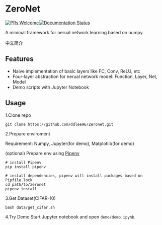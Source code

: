 # ZeroNet

[![PRs Welcome](https://img.shields.io/badge/PRs-welcome-brightgreen.svg?style=flat-square)](http://makeapullrequest.com)[![Documentation Status](https://readthedocs.org/projects/zeronet-docs/badge/?version=latest)](http://zeronet-docs.readthedocs.io/?badge=docs)

A minimal framework for nerual network learning based on numpy.

[中文简介](https://github.com/ddlee96/ZeroNet/wiki/ZeroNet:-%E7%A5%9E%E7%BB%8F%E7%BD%91%E7%BB%9C%E5%AD%A6%E4%B9%A0%E7%9A%84%E6%9C%80%E5%B0%8F%E5%8F%AF%E7%94%A8%E8%8C%83%E4%BE%8B)

## Features

- Naive implementation of basic layers like FC, Conv, ReLU, etc
- Four-layer abstraction for nerual network model: Function, Layer, Net, Model
- Demo scripts with Jupyter Notebook

## Usage


1.Clone repo
```
git clone https://github.com/ddlee96/Zeronet.git
```
2.Prepare enviroment

Requirement: Numpy, Jupyter(for demo), Matplotlib(for demo)

(optional) Prepare env using [Pipenv](https://docs.pipenv.org)

```
# install Pipenv
pip install pipenv

# install dependencies, pipenv will install packages based on Pipfile.lock
cd path/to/zeronet
pipenv install
```

3.Get Dataset(CIFAR-10)
```
bash data/get_cifar.sh
```

4.Try Demo
Start Jupyter notebook and open `demo/demo.ipynb`.
